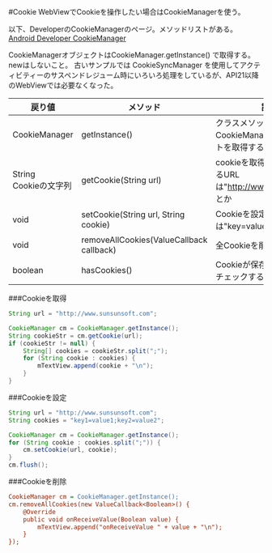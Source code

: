 #Cookie
WebViewでCookieを操作したい場合はCookieManagerを使う。

以下、DeveloperのCookieManagerのページ。メソッドリストがある。
[Android Developer CookieManager](https://developer.android.com/reference/android/webkit/CookieManager.html)

CookieManagerオブジェクトはCookieManager.getInstance() で取得する。newはしないこと。
古いサンプルでは CookieSyncManager を使用してアクティビティーのサスペンドレジューム時にいろいろ処理をしているが、API21以降のWebViewでは必要なくなった。

|戻り値|メソッド|説明|
|---|---|---|
|CookieManager|getInstance()|クラスメソッド、CookieManagerオブジェクトを取得する|
|String<br>Cookieの文字列|getCookie(String url)|cookieを取得。urlに設定するURLは"http://www.google.co.jp" とか|
|void |setCookie(String url, String cookie)|Cookieを設定する。cookieは"key=value"形式
|void|removeAllCookies(ValueCallback<Boolean> callback)|全Cookieを削除する|
|boolean|hasCookies()|Cookieが保存されているかをチェックする|


###Cookieを取得

```java
String url = "http://www.sunsunsoft.com";

CookieManager cm = CookieManager.getInstance();
String cookieStr = cm.getCookie(url);
if (cookieStr != null) {
    String[] cookies = cookieStr.split(";");
    for (String cookie : cookies) {
        mTextView.append(cookie + "\n");
    }
}
```

###Cookieを設定

```java
String url = "http://www.sunsunsoft.com";
String cookies = "key1=value1;key2=value2";

CookieManager cm = CookieManager.getInstance();
for (String cookie : cookies.split(";")) {
    cm.setCookie(url, cookie);
}
cm.flush();
```

###Cookieを削除

```ini
CookieManager cm = CookieManager.getInstance();
cm.removeAllCookies(new ValueCallback<Boolean>() {
    @Override
    public void onReceiveValue(Boolean value) {
        mTextView.append("onReceiveValue " + value + "\n");
    }
});
```
